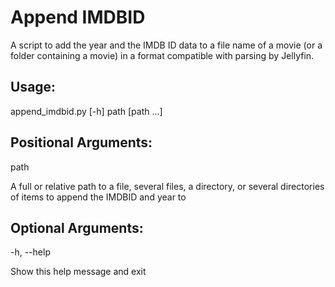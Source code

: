 # Append IMDBID

A script to add the year and the IMDB ID data to a file name of a movie (or a folder containing a movie) in a format compatible with parsing by Jellyfin.

## Usage:

append_imdbid.py [-h] path [path ...]

## Positional Arguments:

path

A full or relative path to a file, several files, a directory, or several directories of items to append the IMDBID and year to


## Optional Arguments:

-h, --help

Show this help message and exit